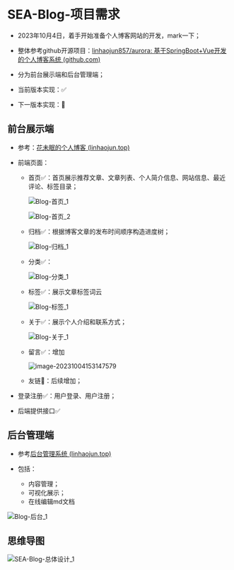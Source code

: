 # SEA-Blog-项目需求

- 2023年10月4日，着手开始准备个人博客网站的开发，mark一下；

- 整体参考github开源项目：[linhaojun857/aurora: 基于SpringBoot+Vue开发的个人博客系统 (github.com)](https://github.com/linhaojun857/aurora/tree/master)

- 分为前台展示端和后台管理端；

- 当前版本实现：:white_check_mark:
- 下一版本实现：:bell:
 
## 前台展示端

- 参考：[花未眠的个人博客 (linhaojun.top)](https://www.linhaojun.top/)

- 前端页面：

    - 首页:white_check_mark:：首页展示推荐文章、文章列表、个人简介信息、网站信息、最近评论、标签目录；

      ![Blog-首页_1](https://cdn.jsdelivr.net/gh/SEA-365/imgList@main/imgList/Blog-%E9%A6%96%E9%A1%B5_1.png)

      ![Blog-首页_2](https://cdn.jsdelivr.net/gh/SEA-365/imgList@main/imgList/Blog-%E9%A6%96%E9%A1%B5_2.png)

    - 归档:white_check_mark:：根据博客文章的发布时间顺序构造进度树；

      ![Blog-归档_1](https://cdn.jsdelivr.net/gh/SEA-365/imgList@main/imgList/Blog-%E5%BD%92%E6%A1%A3_1.png)

    - 分类:white_check_mark:：

      ![Blog-分类_1](https://cdn.jsdelivr.net/gh/SEA-365/imgList@main/imgList/Blog-%E5%88%86%E7%B1%BB_1.png)

    - 标签:white_check_mark:：展示文章标签词云

      ![Blog-标签_1](https://cdn.jsdelivr.net/gh/SEA-365/imgList@main/imgList/Blog-%E6%A0%87%E7%AD%BE_1.png)

    - 关于:white_check_mark:：展示个人介绍和联系方式；

      ![Blog-关于_1](https://cdn.jsdelivr.net/gh/SEA-365/imgList@main/imgList/Blog.png)

    - 留言:white_check_mark:：增加

      ![image-20231004153147579](https://cdn.jsdelivr.net/gh/SEA-365/imgList@main/imgList/Blog-%E5%85%B3%E4%BA%8E_1.png)

    - 友链:bell:：后续增加；

- 登录注册:white_check_mark:：用户登录、用户注册；

- 后端提供接口:white_check_mark:

## 后台管理端

- 参考[后台管理系统 (linhaojun.top)](https://admin.linhaojun.top/)

- 包括：

    - 内容管理；
    - 可视化展示；
    - 在线编辑md文档

![Blog-后台_1](https://cdn.jsdelivr.net/gh/SEA-365/imgList@main/imgList/Blog-%E5%90%8E%E5%8F%B0_1.png)



## 思维导图

![SEA-Blog-总体设计_1](https://cdn.jsdelivr.net/gh/SEA-365/imgList@main/imgList/SEA-Blog-%E6%80%BB%E4%BD%93%E8%AE%BE%E8%AE%A1_1.png)
